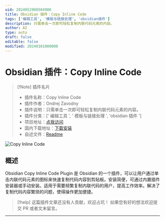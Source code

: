 ```yaml
---
uid: 2024052908504986
title: Obsidian 插件：Copy Inline Code
tags: ['编辑工具', '模板与链接处理', 'obsidian插件']
description: 只需单击一次即可轻松复制内联代码元素的内容。
author: AI
type: auto
draft: false
editable: false
modified: 20240101000000
---
```


# Obsidian 插件：Copy Inline Code

> [!Note] 插件名片
> - 插件名称：Copy Inline Code
> - 插件作者：Ondrej Zavodny
> - 插件说明：只需单击一次即可轻松复制内联代码元素的内容。
> - 插件分类：[' 编辑工具 ', ' 模板与链接处理 ', 'obsidian 插件 ']
> - 项目地址：[点我访问](https://github.com/Alddar/obsidian-copy-inline-code-plugin)
> - 国内下载地址：[下载安装](https://pkmer.cn/products/plugin/pluginMarket/?copy-inline-code)
> - 自述文件：[Readme](https://ghproxy.net/https://raw.githubusercontent.com/Alddar/obsidian-copy-inline-code-plugin/main/README.md)

![Copy Inline Code](https://cdn.pkmer.cn/covers/copy-inline-code.png!pkmer)

## 概述

Obsidian Copy Inline Code Plugin 是 Obsidian 的一个插件，可以让用户通过单击内联代码元素的图标来快速复制代码内容到剪贴板。安装简便，可通过内置插件安装器或手动安装。适用于需要频繁复制内联代码的用户，提高工作效率。解决了复制代码内容繁琐的问题，使得操作更加便捷。

> [!help]
> 这篇插件文章还没有人贡献，欢迎占坑！
> 如果您有好的想法欢迎提交 PR 或者文末留言。

---



